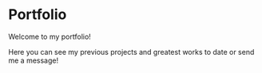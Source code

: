 # Portfolio

Welcome to my portfolio!

Here you can see my previous projects and greatest works to date or send me a message!